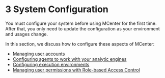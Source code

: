 3 System Configuration
======================

You must configure
your system before using MCenter for the first time. After that, you only
need to update the configuration as your environment and usages change.

In this section, we discuss how to configure these aspects of MCenter:

- [Managing user accounts](./3_1.md)
- [Configuring agents to work with your analytic engines](./3_2.md)
- [Configuring execution environments](./execution_environments.md)
- [Managing user permissions with Role-based Access Control](./3_4.md)
